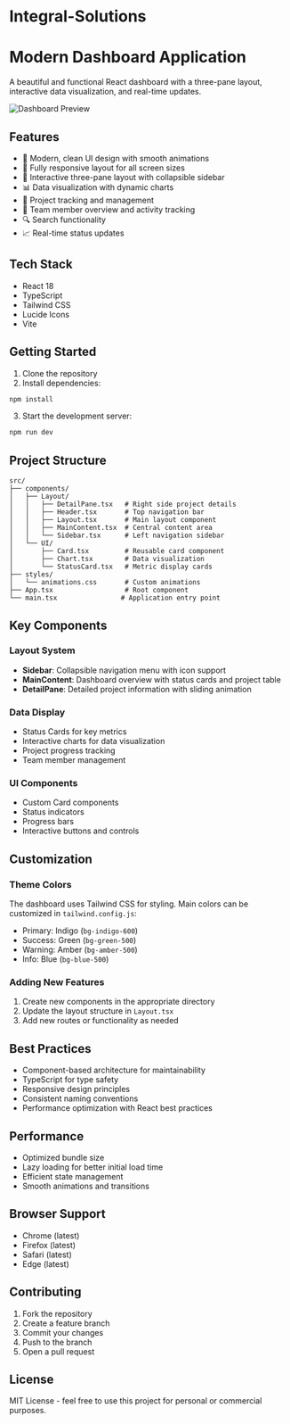 # Integral-Solutions
# Modern Dashboard Application

A beautiful and functional React dashboard with a three-pane layout, interactive data visualization, and real-time updates.

![Dashboard Preview](https://images.pexels.com/photos/7376/startup-photos.jpg?auto=compress&cs=tinysrgb&w=1260&h=750&dpr=2)

## Features

- 🎨 Modern, clean UI design with smooth animations
- 📱 Fully responsive layout for all screen sizes
- 🔄 Interactive three-pane layout with collapsible sidebar
- 📊 Data visualization with dynamic charts
- 🎯 Project tracking and management
- 👥 Team member overview and activity tracking
- 🔍 Search functionality
- 📈 Real-time status updates

## Tech Stack

- React 18
- TypeScript
- Tailwind CSS
- Lucide Icons
- Vite

## Getting Started

1. Clone the repository
2. Install dependencies:
```bash
npm install
```
3. Start the development server:
```bash
npm run dev
```

## Project Structure

```
src/
├── components/
│   ├── Layout/
│   │   ├── DetailPane.tsx   # Right side project details
│   │   ├── Header.tsx       # Top navigation bar
│   │   ├── Layout.tsx       # Main layout component
│   │   ├── MainContent.tsx  # Central content area
│   │   └── Sidebar.tsx      # Left navigation sidebar
│   └── UI/
│       ├── Card.tsx         # Reusable card component
│       ├── Chart.tsx        # Data visualization
│       └── StatusCard.tsx   # Metric display cards
├── styles/
│   └── animations.css       # Custom animations
├── App.tsx                  # Root component
└── main.tsx                # Application entry point
```

## Key Components

### Layout System
- **Sidebar**: Collapsible navigation menu with icon support
- **MainContent**: Dashboard overview with status cards and project table
- **DetailPane**: Detailed project information with sliding animation

### Data Display
- Status Cards for key metrics
- Interactive charts for data visualization
- Project progress tracking
- Team member management

### UI Components
- Custom Card components
- Status indicators
- Progress bars
- Interactive buttons and controls

## Customization

### Theme Colors
The dashboard uses Tailwind CSS for styling. Main colors can be customized in `tailwind.config.js`:

- Primary: Indigo (`bg-indigo-600`)
- Success: Green (`bg-green-500`)
- Warning: Amber (`bg-amber-500`)
- Info: Blue (`bg-blue-500`)

### Adding New Features
1. Create new components in the appropriate directory
2. Update the layout structure in `Layout.tsx`
3. Add new routes or functionality as needed

## Best Practices

- Component-based architecture for maintainability
- TypeScript for type safety
- Responsive design principles
- Consistent naming conventions
- Performance optimization with React best practices

## Performance

- Optimized bundle size
- Lazy loading for better initial load time
- Efficient state management
- Smooth animations and transitions

## Browser Support

- Chrome (latest)
- Firefox (latest)
- Safari (latest)
- Edge (latest)

## Contributing

1. Fork the repository
2. Create a feature branch
3. Commit your changes
4. Push to the branch
5. Open a pull request

## License

MIT License - feel free to use this project for personal or commercial purposes.
